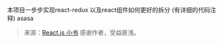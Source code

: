 本项目一步步实现react-redux 以及react组件如何更好的拆分 (有详细的代码注释)
asasa

> 来源：[React.js 小书](http://huziketang.mangojuice.top/books/react/)  感谢作者，受益匪浅。